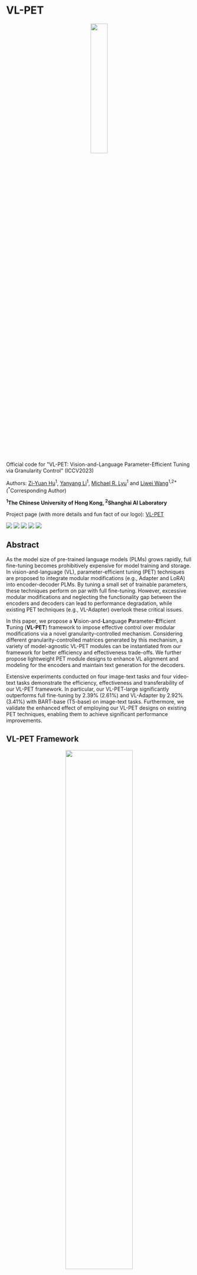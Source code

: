 # VL-PET

<p align="center">
    <a href="https://henryhzy.github.io/VL-PET/"><img src="images/logo.svg" width="30%"></a>
</p>


Official code for "VL-PET: Vision-and-Language Parameter-Efficient Tuning via Granularity Control" (ICCV2023)

Authors: [Zi-Yuan Hu](https://henryhzy.github.io/)<sup>1</sup>, [Yanyang Li](https://scholar.google.com/citations?user=bojU9LoAAAAJ/)<sup>1</sup>, [Michael R. Lyu](https://www.cse.cuhk.edu.hk/lyu/)<sup>1</sup> and [Liwei Wang](https://lwwangcse.github.io/)<sup>1,2*</sup> (<sup>*</sup>Corresponding Author)

<strong>
<sup>1</sup>The Chinese University of Hong Kong, <sup>2</sup>Shanghai AI Laboratory
</strong>

Project page (with more details and fun fact of our logo): [VL-PET](https://henryhzy.github.io/VL-PET/)

<a href='https://henryhzy.github.io/VL-PET'><img src='https://img.shields.io/badge/Project-Page-Green'></a> 
<a href='https://arxiv.org/abs/xxxx.xxxx'><img src='https://img.shields.io/badge/Paper-arXiv-red'></a> 
<a href='https://arxiv.org/abs/xxxx.xxxx'><img src='https://img.shields.io/badge/Paper-PDF-red'></a> 
<a href='https://opensource.org/licenses/MIT'><img src='https://img.shields.io/badge/License-MIT-yellow.svg'></a> 
<a href="https://hits.seeyoufarm.com"><img src="https://hits.seeyoufarm.com/api/count/incr/badge.svg?url=https%3A%2F%2Fgithub.com%2FHenryHZY%2FVL-PET&count_bg=%2379C83D&title_bg=%23555555&icon=&icon_color=%23E7E7E7&title=views&edge_flat=false"/></a>

## Abstract

As the model size of pre-trained language models (PLMs) grows rapidly, full fine-tuning becomes prohibitively expensive for model training and storage. In vision-and-language (VL), parameter-efficient tuning (PET) techniques are proposed to integrate modular modifications (e.g., Adapter and LoRA) into encoder-decoder PLMs. By tuning a small set of trainable parameters, these techniques perform on par with full fine-tuning. However, excessive modular modifications and neglecting the functionality gap between the encoders and decoders can lead to performance degradation, while existing PET techniques (e.g., VL-Adapter) overlook these critical issues. 

In this paper, we propose a **V**ision-and-**L**anguage **P**arameter-**E**fficient **T**uning (**VL-PET**) framework to impose effective control over modular modifications via a novel granularity-controlled mechanism. Considering different granularity-controlled matrices generated by this mechanism, a variety of model-agnostic VL-PET modules can be instantiated from our framework for better efficiency and effectiveness trade-offs. We further propose lightweight PET module designs to enhance VL alignment and modeling for the encoders and maintain text generation for the decoders. 

Extensive experiments conducted on four image-text tasks and four video-text tasks demonstrate the efficiency, effectiveness and transferability of our VL-PET framework. In particular, our VL-PET-large significantly outperforms full fine-tuning by 2.39% (2.61%) and VL-Adapter by 2.92% (3.41%) with BART-base (T5-base) on image-text tasks. Furthermore, we validate the enhanced effect of employing our VL-PET designs on existing PET techniques, enabling them to achieve significant performance improvements.

## VL-PET Framework

<p align="center">
    <img src="images/model.png" width="60%"><br>
</p>


<p align="center">
    <img src="images/framework.png" width="100%">
</p>

## Experiments

<p align="center">
    <img src="images/relative.png" width="60%"><br>
</p>


<p align="center">
    <img src="images/result.png" width="100%">
</p>

## Quick Start
### 1. Installation
```
conda create -n vlpet
conda activate vlpet
pip install -r requirements.txt
python -c "import language_evaluation; language_evaluation.download('coco')"
```
<details>
<summary>Click for more details... </summary>

More details about the installation:
```bash
GPU: A100 (80GB)
Driver Version: 470.129.06
CUDA Version: 11.4
python: 3.8.13
torch: 1.8.0+cu111
torchvision: 0.9.0+cu111
transformers: 4.2.1
```
</details> 


### 2. Dataset Preparation

You are recommended to follow the dataset downloading instruction of [VL-Adapter](https://github.com/ylsung/VL_adapter). 

The following is the file structure of the datasets for your convenience:

<details>
<summary>Click for more details... </summary>

```bash
datasets/    <= for dataset downloading, please refer to VL-Adapter
    ├── COCO
    │   └── clip_features
    ├── GQA
    │   └── clip_features
    ├── lxmert
    ├── nlvr
    │   └── clip_features
    ├── paragraphs
    ├── VG
    │   └── clip_features
    ├── video
    │   ├── ann
    │   │   ├── how2qa
    │   │   ├── how2r
    │   │   ├── tvc
    │   │   ├── tvqa
    │   │   ├── tvr
    │   │   ├── yc2c
    │   │   └── yc2r
    │   └── vis_features
    │       ├── how2
    │       │   └── clip-vit
    │       ├── tv
    │       │   └── clip-vit
    │       └── yc2
    │           └── clip-vit
    └── vqa
```
</details> 


### 3. Training & Evaluation (VL-PET-large)
Taking VL-PET-large as an example, we can conduct training and evaluation on different tasks as follows:

- VL-PET-large on image-text tasks (BART-base)
  ```bash
  # VL-PET-large on image-text tasks (BART-base)
  bash scripts/image-text/VL-PET-large.sh 20000 96 4 96 96 1e-3 42
  ```

  <details>
  <summary>Click for more details... </summary>

  The content of scripts/image-text/VL-PET-large.sh:
  ```bash
  task=multitask
  model="bart"
  echo $model
  
  if [ $model == "t5" ]
  then
      folder_prefix="VLT5"
      backbone="t5-base"
      batch_size=300
  elif [ $model == "bart" ]
  then
      folder_prefix="VLBart"
      backbone="facebook/bart-base"
      batch_size=500
  fi
  
  echo $folder_prefix
  echo $backbone
  
  feature=RN101
  
  lr=$6
  sh=Encoder_MultiheadDownAdapter_dim$2_head$3_GatingLowRankLN_dim$4_Decoder_VPAdapter_dim$5_lr$6_seed$7
  name=${sh}_${feature}__bs${batch_size}_image224_lr${lr}
  output=snap/${folder_prefix}_${task}/$name
  
  TOKENIZERS_PARALLELISM=True PYTHONPATH=$PYTHONPATH:./src \
  python -m torch.distributed.launch \
      --nproc_per_node=1 \
      --master_port=$1 \
      src/${task}.py \
      --distributed --multiGPU \
      --optim adamw \
      --warmup_ratio 0.1 \
      --clip_grad_norm 5 \
      --lr ${lr} \
      --epochs 20 \
      --num_workers 4 \
      --backbone ${backbone} \
      --output $output \
      --num_beams 5 \
      --batch_size ${batch_size} \
      --valid_batch_size ${batch_size} \
      --reduction_factor 8 \
      --use_tasks_prompts \
      --tasks "vqa,gqa,nlvr,caption" \
      --feature ${feature} --n_boxes 36 --downsample \
      --image_size "(224,224)" \
      --run_name $name \
      --use_adapter \
      --use_single_adapter \
      --no_encoder_adapter \
      --use_adapter_down_dim \
      --use_encoder_adapter_down_multihead \
      --adapter_down_dim $2 \
      --encoder_adapter_multihead_num_head $3 \
      --use_encoder_adapter_gating_large_x_lowrank \
      --adapter_gating_down_dim $4 \
      --unfreeze_encoder_layer_norms \
      --no_decoder_adapter \
      --use_decoder_enc_attn_value_parallel_adapter_down_dim \
      --decoder_enc_attn_value_parallel_adapter_down_dim $5 \
      --seed $7
  ```

  Since our code is built upon VL-Adapter, some arguments of VL-Adapter have been preserved for the convenience of conducting extensive experiments.

  For the arguments of the running command, you can refer to src/param.py. The following is the description of some selected arguments:
  ```bash
  backbone="facebook/bart-base" # use bart-base, hidden dimension d = 768
  batch_size=500  # batch size
  feature=RN101 # visual features
  --lr ${lr} # learning rate
  --warmup_ratio 0.1 # warmup ratio
  --epochs 20 # training epochs
  --output $output # to store the results
  --use_tasks_prompts # use task prompts
  --tasks "vqa,gqa,nlvr,caption" # multi-task learning
  --seed $7 # use three different seeds, such as 42, 43 and 9595
  
  # use shared-weight adapter-like modules
  --use_single_adapter 
  
  # for encoder VL-PET module
  # encoders: r = 96, s = 1.0, N_h= 4
  --no_encoder_adapter 
  --use_adapter_down_dim 
  --use_encoder_adapter_down_multihead 
  --adapter_down_dim $2 
  --encoder_adapter_multihead_num_head $3 
  --use_encoder_adapter_gating_large_x_lowrank 
  --adapter_gating_down_dim $4 
  --unfreeze_encoder_layer_norms 
  
  # for decoder VL-PET module
  # decoders: r = 96, s = 1.0, N_h= 1
  --no_decoder_adapter 
  --use_decoder_enc_attn_value_parallel_adapter_down_dim 
  --decoder_enc_attn_value_parallel_adapter_down_dim $5 
  ```
  </details> 


- VL-PET-large on image-text tasks (T5-base)
  ```bash
  # VL-PET-large on image-text tasks (T5-base)
  bash scripts/image-text/T5-VL-PET-large.sh 20001 192 4 192 0.3 96 3e-4 42
  ```

- VL-PET-large on video-text tasks (BART-base)
  ```bash
  # VL-PET-large on video-text tasks (BART-base)
  bash scripts/video-text/VL-PET-large.sh 20002 96 4 96 96 7e-4 20 42
  ```


## Code Structure

The following is the file structure of VL-PET project for your convenience:
<details>
<summary>Click for more details... </summary>

```bash
./datasets/  <= the details are listed in the section of Dataset Preparation
    ├──...
    └──...

./VL-PET/
    ├── src/    <= store code implementation for VL-PET and state-of-the-art baselines based on BART-base and T5-base
    └── scripts
        ├── image-text    <= store scripts for running on image-text tasks
        └── scripts/video-text    <= store scripts for running on video-text tasks
```
</details> 


## Running Command
For other experiments, we can replace `VL-PET-large` in the `.sh` file name with `VL-PET-middleX`, `VL-PET-middleY`, `VL-PET-small`, `full_finetuning`, `bitfit` and so on.
The details of the hyper-parameters are reported in the appendix of our paper.

### 1. VL-PET-large
Please refer to Quick Start.

### 2. VL-PET-middleX

<details>
  <summary>Click for more details... </summary>

  ```bash
  # VL-PET-middleX on image-text tasks (BART-base)
  bash scripts/image-text/VL-PET-middleX.sh 20000 96 4 96 1e-3 42

  # VL-PET-middleX on image-text tasks (T5-base)
  bash scripts/image-text/T5-VL-PET-middleX.sh 20001 192 4 0.3 96 3e-4 42

  # VL-PET-middleX on video-text tasks (BART-base)
  bash scripts/video-text/VL-PET-middleX.sh 20002 96 4 96 7e-4 20 42
  ```
</details> 

### 3. VL-PET-middleY

<details>
  <summary>Click for more details... </summary>

  ```bash
  # VL-PET-middleY on image-text tasks (BART-base)
  bash scripts/image-text/VL-PET-middleY.sh 20000 96 4 96 1e-3 42

  # VL-PET-middleY on image-text tasks (T5-base)
  bash scripts/image-text/T5-VL-PET-middleY.sh 20001 192 4 0.3 96 3e-4 42

  # VL-PET-middleY on video-text tasks (BART-base)
  bash scripts/video-text/VL-PET-middleY.sh 20002 96 4 96 7e-4 20 42
  ```
</details> 

### 4. VL-PET-small

<details>
  <summary>Click for more details... </summary>

  ```bash
  # VL-PET-small on image-text tasks (BART-base)
  bash scripts/image-text/VL-PET-small.sh 20000 96 4 96 1e-3 42

  # VL-PET-small on image-text tasks (T5-base)
  bash scripts/image-text/T5-VL-PET-small.sh 20001 192 4 0.3 96 3e-4 42

  # VL-PET-small on video-text tasks (BART-base)
  bash scripts/video-text/VL-PET-small.sh 20002 96 4 96 7e-4 20 42
  ```
</details> 

### 5. Baselines

<details>
  <summary>Click for more details... </summary>

  For baselines (e.g., full fine-tuning, VL-Adapter, compacter and so on), please refer to [VL-Adapter](https://github.com/ylsung/VL_adapter) and [Ladder-Side-Tuning](https://github.com/ylsung/Ladder-Side-Tuning).

</details> 


## Checkpoints & Logs

We provide checkpoints & logs for BART-base on image-text tasks as follows:

| Method | Params (%) | VQA (%) | GQA (%) | NLVR$^2$ (%) | COCO (CIDEr) | Avg.| Checkpoints & Logs |
| -------------- | ---------- | ------- | ------- | ------------ | ------------ | ----- | ------------------------------------------------------------ |
| VL-PET-small | 2.98 | 65.36 | 54.08 | 72.50| 121.07 | 78.25 | [Link](https://drive.google.com/drive/folders/1qpZy5nv8aPVj1HtVlcHQuPSN0kw_Jb8x?usp=drive_link) |
| VL-PET-middleX | 2.98 | 65.45 | 54.37 | 72.86| 121.09 | 78.44 |[Link](https://drive.google.com/drive/folders/1CU99ZAZP5fCCqUAWUUe76GCN_iyd5HLa?usp=drive_link)|
| VL-PET-middleY | 2.98 | 65.53 | 54.08 | 73.92| 120.20 | 78.43 |[Link](https://drive.google.com/drive/folders/1-VG_rTqGiiDQKmqvWPlZjsV-Og7uGeU8?usp=drive_link)|
| VL-PET-large | 4.16 | 66.40 | 54.94 | 73.36| 122.11 | 79.20 | [Link](https://drive.google.com/drive/folders/1B8L6kuM2kkc5Mkmz9HRV63DtCizzyJe8?usp=drive_link) |

## Acknowledgements
This work benefits from [VL-Adapter](https://github.com/ylsung/VL_adapter), [Ladder-Side-Tuning](https://github.com/ylsung/Ladder-Side-Tuning) and [unify-parameter-efficient-tuning](https://github.com/jxhe/unify-parameter-efficient-tuning). Our logo is borrowed from [OpenMoji](https://openmoji.org/library/emoji-1FA85/). Thanks for their awesome works!

## Reference
If you find VL-PET useful for your research, please consider giving this repository a star and citing our paper as follows:
```
@inproceedings{hu2023vlpet,
  title     = {VL-PET: Vision-and-Language Parameter-Efficient Tuning via Granularity Control},
  author    = {Zi-Yuan Hu, Yanyang Li, Michael R. Lyu and Liwei Wang},
  booktitle = {ICCV},
  year      = {2023}
}
```
